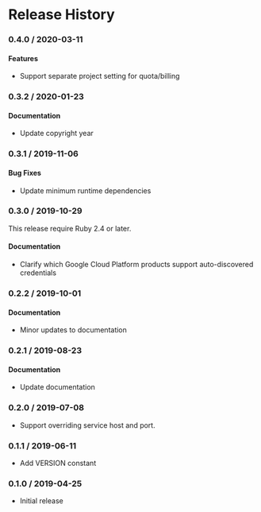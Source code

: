 # Release History

### 0.4.0 / 2020-03-11

#### Features

* Support separate project setting for quota/billing

### 0.3.2 / 2020-01-23

#### Documentation

* Update copyright year

### 0.3.1 / 2019-11-06

#### Bug Fixes

* Update minimum runtime dependencies

### 0.3.0 / 2019-10-29

This release require Ruby 2.4 or later.

#### Documentation

* Clarify which Google Cloud Platform products support auto-discovered credentials

### 0.2.2 / 2019-10-01

#### Documentation

* Minor updates to documentation

### 0.2.1 / 2019-08-23

#### Documentation

* Update documentation

### 0.2.0 / 2019-07-08

* Support overriding service host and port.

### 0.1.1 / 2019-06-11

* Add VERSION constant

### 0.1.0 / 2019-04-25

* Initial release
